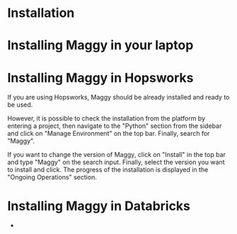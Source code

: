 # Installation

# Installing Maggy in your laptop

# Installing Maggy in Hopsworks

If you are using Hopsworks, Maggy should be already installed and ready to be used.

However, it is possible to check the installation from the platform by entering a project, 
then navigate to the "Python" section from the sidebar and click on "Manage Environment" 
on the top bar. Finally, search for "Maggy".

If you want to change the version of Maggy, click on "Install" in the top bar and type "Maggy" 
on the search input. Finally, select the version you want to install and click.
The progress of the installation is displayed in the "Ongoing Operations" section.

# Installing Maggy in Databricks


- 